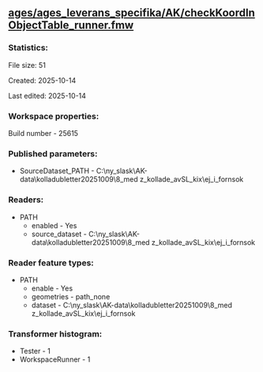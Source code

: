 ﻿## [ages/ages_leverans_specifika/AK/checkKoordInObjectTable_runner.fmw](https://github.com/kicki58/kix_working_dir/blob/master/ages/ages_leverans_specifika/AK/checkKoordInObjectTable_runner.fmw)

### Statistics:
File size: 51

Created: 2025-10-14

Last edited: 2025-10-14


### Workspace properties:
Build number    - 25615

### Published parameters:
*  SourceDataset_PATH    -   C:\ny_slask\AK-data\kolladubletter20251009\8_med z_kollade_avSL_kix\ej_i_fornsok

### Readers:
*  PATH
    * enabled    -  Yes
    * source_dataset    -   C:\ny_slask\AK-data\kolladubletter20251009\8_med z_kollade_avSL_kix\ej_i_fornsok

### Reader feature types:
*  PATH
    * enable - Yes
    * geometries - path_none
    * dataset - C:\ny_slask\AK-data\kolladubletter20251009\8_med z_kollade_avSL_kix\ej_i_fornsok




### Transformer histogram:
*  Tester    -   1
*  WorkspaceRunner    -   1

